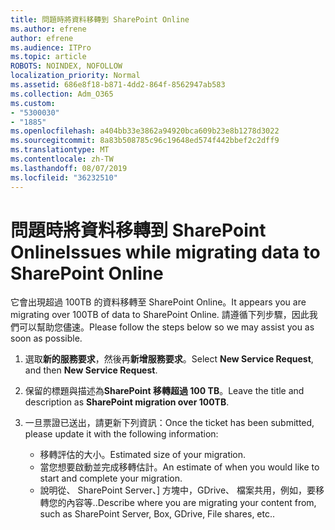 ```yaml
---
title: 問題時將資料移轉到 SharePoint Online
ms.author: efrene
author: efrene
ms.audience: ITPro
ms.topic: article
ROBOTS: NOINDEX, NOFOLLOW
localization_priority: Normal
ms.assetid: 686e8f18-b871-4dd2-864f-8562947ab583
ms.collection: Adm_O365
ms.custom:
- "5300030"
- "1885"
ms.openlocfilehash: a404bb33e3862a94920bca609b23e8b1278d3022
ms.sourcegitcommit: 8a83b508785c96c19648ed574f442bbef2c2dff9
ms.translationtype: MT
ms.contentlocale: zh-TW
ms.lasthandoff: 08/07/2019
ms.locfileid: "36232510"
---
```

# <a name="issues-while-migrating-data-to-sharepoint-online"></a><span data-ttu-id="7ffd1-102">問題時將資料移轉到 SharePoint Online</span><span class="sxs-lookup"><span data-stu-id="7ffd1-102">Issues while migrating data to SharePoint Online</span></span>

<span data-ttu-id="7ffd1-103">它會出現超過 100TB 的資料移轉至 SharePoint Online。</span><span class="sxs-lookup"><span data-stu-id="7ffd1-103">It appears you are migrating over 100TB of data to SharePoint Online.</span></span> <span data-ttu-id="7ffd1-104">請遵循下列步驟，因此我們可以幫助您儘速。</span><span class="sxs-lookup"><span data-stu-id="7ffd1-104">Please follow the steps below so we may assist you as soon as possible.</span></span> 

1. <span data-ttu-id="7ffd1-105">選取**新的服務要求**，然後再**新增服務要求**。</span><span class="sxs-lookup"><span data-stu-id="7ffd1-105">Select **New Service Request**, and then **New Service Request**.</span></span> 
2. <span data-ttu-id="7ffd1-106">保留的標題與描述為**SharePoint 移轉超過 100 TB**。</span><span class="sxs-lookup"><span data-stu-id="7ffd1-106">Leave the title and description as **SharePoint migration over 100TB**.</span></span>
3. <span data-ttu-id="7ffd1-107">一旦票證已送出，請更新下列資訊：</span><span class="sxs-lookup"><span data-stu-id="7ffd1-107">Once the ticket has been submitted, please update it with the following information:</span></span> 

    - <span data-ttu-id="7ffd1-108">移轉評估的大小。</span><span class="sxs-lookup"><span data-stu-id="7ffd1-108">Estimated size of your migration.</span></span>
    - <span data-ttu-id="7ffd1-109">當您想要啟動並完成移轉估計。</span><span class="sxs-lookup"><span data-stu-id="7ffd1-109">An estimate of when you would like to start and complete your migration.</span></span>
    - <span data-ttu-id="7ffd1-110">說明從、 SharePoint Server、] 方塊中，GDrive、 檔案共用，例如，要移轉您的內容等..</span><span class="sxs-lookup"><span data-stu-id="7ffd1-110">Describe where you are migrating your content from, such as SharePoint Server, Box, GDrive, File shares, etc..</span></span>


  

